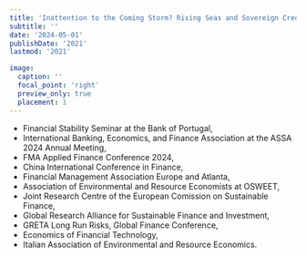 ```yaml
---
title: 'Inattention to the Coming Storm? Rising Seas and Sovereign Credit Risk'
subtitle: ''
date: '2024-05-01'
publishDate: '2021'
lastmod: '2021'

image: 
  caption: ''
  focal_point: 'right'
  preview_only: true
  placement: 1
---
```

- Financial Stability Seminar at the Bank of Portugal,
- International Banking, Economics, and Finance Association at the ASSA 2024 Annual Meeting,
- FMA Applied Finance Conference 2024,
- China International Conference in Finance,
- Financial Management Association Europe and Atlanta,
- Association of Environmental and Resource Economists at OSWEET,
- Joint Research Centre of the European Comission on Sustainable Finance,
- Global Research Alliance for Sustainable Finance and Investment,
- GRETA Long Run Risks, Global Finance Conference,
- Economics of Financial Technology,
- Italian Association of Environmental and Resource Economics.
